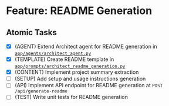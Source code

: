 # Feature: README Generation

## Atomic Tasks
- [x] (AGENT) Extend Architect agent for README generation in [`app/agents/architect_agent.py`](ai_dev_bot_platform/app/agents/architect_agent.py)
- [x] (TEMPLATE) Create README template in [`app/prompts/architect_readme_generation.py`](ai_dev_bot_platform/app/prompts/architect_readme_generation.py)
- [x] (CONTENT) Implement project summary extraction
- [ ] (SETUP) Add setup and usage instructions generation
- [ ] (API) Implement API endpoint for README generation at `POST /api/generate-readme`
- [ ] (TEST) Write unit tests for README generation